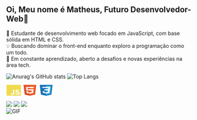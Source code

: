 ## Oi, Meu nome é Matheus, Futuro Desenvolvedor-Web👋

<p>
🎯 Estudante de desenvolvimento web focado em JavaScript, com base sólida em HTML e CSS.<br>
💡 Buscando dominar o front-end enquanto exploro a programação como um todo.<br>
🚧 Em constante aprendizado, aberto a desafios e novas experiências na área tech.
</p>

![Anurag's GitHub stats](https://github-readme-stats.vercel.app/api?username=Math-web-programmer&show_icons=true&theme=dracula)
![Top Langs](https://github-readme-stats.vercel.app/api/top-langs/?username=Math-web-programmer&size_weight=0.5&count_height150&theme=dracula)

<div style="display: inline-block">
  <img align="center" alt="Js" height="30" width="40" src="https://raw.githubusercontent.com/devicons/devicon/master/icons/javascript/javascript-plain.svg">
  <img align="center" alt="HTML" height="30" width="40" src="https://raw.githubusercontent.com/devicons/devicon/master/icons/html5/html5-original.svg">
  <img align="center" alt="CSS" height="30" width="40" src="https://raw.githubusercontent.com/devicons/devicon/master/icons/css3/css3-original.svg">
</div>

<div style="display: inline_block">
<p></p>
 <a href="https://www.instagram.com/matthz.28/" target="_blank"><img src="https://img.shields.io/badge/-Instagram-%23E4405F?style=for-the-badge&logo=instagram&logoColor=white" target="_blank"></a>
 <a href = "mailto:matheusrodriguesromanato@zohomail.com"><img src="https://img.shields.io/badge/-Gmail-%23333?style=for-the-badge&logo=gmail&logoColor=white" target="_blank"></a>
 <a href="https://www.linkedin.com/in/matheus-rodrigues-romanato-8727a6326/" target="_blank"><img src="https://img.shields.io/badge/-LinkedIn-%230077B5?style=for-the-badge&logo=linkedin&logoColor=white" target="_blank"></a> 
 </div>

<img src='https://i.pinimg.com/originals/44/ec/99/44ec9936ed9c62012c28abebe400113a.gif' title="GIF" height=200>
